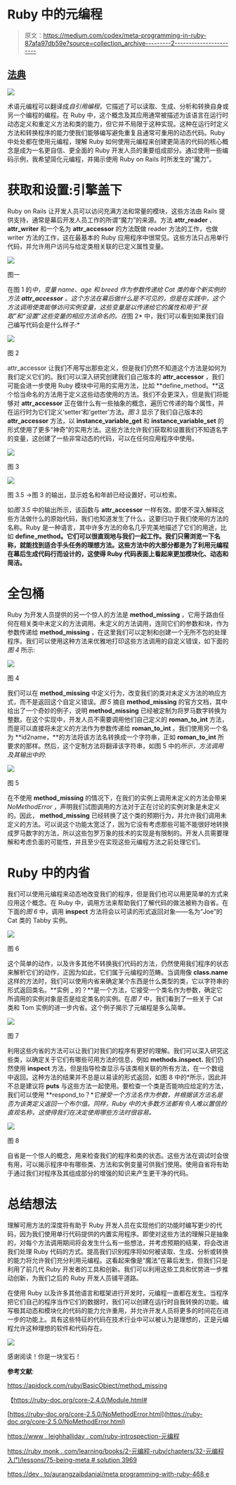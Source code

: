 # Ruby 中的元编程

> 原文：<https://medium.com/codex/meta-programming-in-ruby-87afa97db59e?source=collection_archive---------2----------------------->

## [法典](https://medium.com/codex)

![](img/91de711c498eae4ba2e5925753dc14ac.png)

术语元编程可以翻译成*自引用编程*，它描述了可以读取、生成、分析和转换自身或另一个编程的编程。在 Ruby 中，这个概念及其应用通常被描述为该语言在运行时动态定义和重定义方法和类的能力，但它并不局限于这种实现。这种在运行时定义方法和转换程序的能力使我们能够编写避免重复且通常可重用的动态代码。Ruby 中处处都在使用元编程，理解 Ruby 如何使用元编程来创建更简洁的代码的核心概念是成为一名更自信、更全面的 Ruby 开发人员的重要组成部分。通过使用一些编码示例，我希望简化元编程，并揭示使用 Ruby on Rails 时所发生的“魔力”。

# 获取和设置:引擎盖下

Ruby on Rails 让开发人员可以访问充满方法和常量的模块，这些方法由 Rails 提供支持，通常是幕后开发人员工作的所谓“魔力”的来源。方法 **attr_reader** 、 **attr_writer** 和一个名为 **attr_accessor** 的方法既做 reader 方法的工作，也做 writer 方法的工作，这在最基本的 Ruby 应用程序中很常见。这些方法只占用单行代码，并允许用户访问与给定类相关联的已定义属性变量。

![](img/203e2019a845f425dddfdf5dfd87c4f6.png)

图一

在图 1 的*中，变量 name、age 和 breed 作为参数传递给 Cat 类的每个新实例的方法 **attr_accessor** 。这个方法在幕后做什么是不可见的，但是在实践中，这个方法调用使类能够访问实例变量，这些变量是以传递给它的属性和用于“获取”和“设置”这些变量的相应方法命名的。在*图 2* 中，我们可以看到如果我们自己编写代码会是什么样子:*

![](img/5c44d91e62a212d0807c5dd5bff84163.png)

图 2

attr_accessor 让我们不用写出那些定义，但是我们仍然不知道这个方法是如何为我们定义它们的。我们可以深入研究创建我们自己版本的 **attr_accessor** ，我们可能会进一步使用 Ruby 模块中可用的实用方法，比如 **define_method。**这个恰当命名的方法用于定义这些动态使用的方法。我们不会更深入，但是我们将能够对 **attr_accessor** 正在做什么有一些抽象的概念，遍历它传递的每个属性，并在运行时为它们定义‘setter’和‘getter’方法。*图 3* 显示了我们自己版本的 **attr_accessor** 方法，以 **instance_variable_get** 和 **instance_variable_set** 的形式使用了更多“神奇”的实用方法。这些方法允许我们获取和设置我们不知道名字的变量，这创建了一些非常动态的代码，可以在任何应用程序中使用。

![](img/e7f1a101110bde51db8942327e21e0ca.png)

图 3

![](img/179ab5eadcd972b3bfa639033bd20885.png)

图 3.5 ->图 3 的输出，显示姓名和年龄已经设置好，可以检索。

如*图 3.5* 中的输出所示，该函数与 **attr_accessor** 一样有效。即使不深入解释这些方法做什么的原始代码，我们也知道发生了什么，这要归功于我们使用的方法的名称。Ruby 是一种语言，其中许多方法的命名几乎完美地描述了它们的用途，比如 **define_method。它们可以很直观地与我们一起工作。我们只需浏览一下名称，就能找到适合手头任务的理想方法。这些方法中的大部分都是为了利用元编程在幕后生成代码行而设计的，这使得 Ruby 代码表面上看起来更加模块化、动态和简洁。**

# 全包桶

Ruby 为开发人员提供的另一个惊人的方法是 **method_missing** ，它用于路由任何在相关类中未定义的方法调用。未定义的方法调用，连同它们的参数和块，作为参数传递给 **method_missing** ，在这里我们可以定制和创建一个无所不包的处理程序。我们可以使用这种方法来优雅地打印这些方法调用的自定义错误，如下面的*图 4* 所示:

![](img/d2b52e04842d08718412310ec402378a.png)

图 4

我们可以在 **method_missing** 中定义行为，改变我们的类对未定义方法的响应方式，而不是返回这个自定义错误。*图 5* 摘自 **method_missing** 的官方文档，其中给出了一个奇妙的例子，说明 **method_missing** 已经被定制为将罗马数字转换为整数。在这个实现中，开发人员不需要调用他们自己定义的 **roman_to_int** 方法，而是可以直接将未定义的方法作为参数传递给 **roman_to_int** 。我们使用另一个名为 **id2name，**的方法将该方法名转换成一个字符串，正如 **roman_to_int** 所要求的那样。然后，这个定制方法将翻译该字符串，如图 5 中的*所示，方法调用及其输出中的*:

![](img/1496ac81b596862295fa306aaa0e4f75.png)

图 5

在不使用 **method_missing** 的情况下，在我们的实例上调用未定义的方法会带来 *NoMethodError* ，声明我们试图调用的方法对于正在讨论的实例对象是未定义的。因此， **method_missing** 已经转换了这个类的预期行为，并允许我们调用未定义的方法。可以说这个功能太宽泛了，因为它没有考虑那些可能不能很好地转换成罗马数字的方法，所以这些包罗万象的技术的实现是有限制的。开发人员需要理解和考虑负面的可能性，并且至少在实现这些元编程方法之前处理它们。

# Ruby 中的内省

我们可以使用元编程来动态地改变我们的程序，但是我们也可以用更简单的方式来应用这个概念。在 Ruby 中，调用方法来帮助我们了解代码的做法被称为自省。在下面的*图 6* 中，调用 **inspect** 方法将会以可读的形式返回对象——名为“Joe”的 Cat 类的 Tabby 实例。

![](img/853557feddfc6f977fba33b5c379f1c3.png)

图 6

这个简单的动作，以及许多其他不转换我们代码的方法，仍然使用我们程序的状态来解析它们的动作，正因为如此，它们属于元编程的范畴。当调用像 **class.name** 这样的方法时，我们可以使用内省来确定某个东西是什么类型的类，它以字符串的形式返回类名。**实例 _ 的？**是一个方法，它接受一个类名作为参数，确定它所调用的实例对象是否是给定类名的实例。在*图 7* 中，我们看到了一些关于 Cat 类和 Tom 实例的进一步内省。这个例子揭示了元编程是多么简单。

![](img/df868381204e672ef1f15c88e1fbd9d5.png)

图 7

利用这些内省的方法可以让我们对我们的程序有更好的理解。我们可以深入研究这些类，以确定关于它们有哪些可用方法的信息，例如 **methods.inspect.** 我们仍然使用 **inspect** 方法，但是指导检查显示与该类相关联的所有方法，在一个数组中返回。这种方法的结果并不总是以易读的形式返回，如图 8 中的*所示，因此并不总是建议将 **puts** 与这些方法一起使用。要检查一个类是否能响应给定的方法，我们可以使用 **respond_to？**它接受一个方法名作为参数，并根据该方法名是否为该类定义返回一个布尔值。同样，Ruby 中的大多数方法都有令人难以置信的直观名称，这使得我们在决定使用哪些方法时很容易。*

![](img/9aa2a18b0f33b95d80d300b8a3e70ca6.png)

图 8

自省是一个惊人的概念，用来检查我们的程序和类的状态。这些方法在调试时会很有用，可以揭示程序中有哪些类、方法和实例变量可供我们使用。使用自省将有助于通过我们对程序及其组成部分的增强的知识来产生更干净的代码。

# 总结想法

理解可用方法的深度将有助于 Ruby 开发人员在实现他们的功能时编写更少的代码，因为我们使用单行代码提供的内置实用程序。即使对这些方法的理解只是抽象的，对每个方法调用期间将会发生什么有一些想法，并考虑预期的结果，将会改进我们处理 Ruby 代码的方式。提高我们识别程序将如何被读取、生成、分析或转换的能力将允许我们充分利用元编程。这看起来像是“魔法”在幕后发生，但我们只是利用了前几代 Ruby 开发者的工具和创新。我们可以利用这些工具和优势进一步推动创新，为我们之后的 Ruby 开发人员铺平道路。

在使用 Ruby 以及许多其他语言和框架进行开发时，元编程一直都在发生。当程序把它们自己的程序当作它们的数据时，我们可以创建在运行时自我转换的功能。编写极其动态和模块化的代码的能力允许重用，并允许开发人员将更多的时间花在进一步的功能上。具有这些特征的代码在技术行业中可以被认为是理想的，正是元编程允许这种理想的软件和代码存在。

![](img/fb055feb28f700cf28a26129a8e569e7.png)

感谢阅读！你是一块宝石！

**参考文献**:

https://apidock.com/ruby/BasicObject/method_missing

【https://ruby-doc.org/core-2.4.0/Module.html# 

[https://ruby-doc.org/core-2.5.0/NoMethodError.html](https://ruby-doc.org/core-2.5.0/NoMethodError.html)

[https://www . leighhalliday . com/ruby-introspection-元编程](https://www.leighhalliday.com/ruby-introspection-metaprogramming)

[https://ruby monk . com/learning/books/2-元编程-ruby/chapters/32-元编程入门/lessons/75-being-meta # solution 3969](https://rubymonk.com/learning/books/2-metaprogramming-ruby/chapters/32-introduction-to-metaprogramming/lessons/75-being-meta#solution3969)

[https://dev . to/aurangzaibdanial/meta programming-with-ruby-468 e](https://dev.to/aurangzaibdanial/metaprogramming-with-ruby-468e)